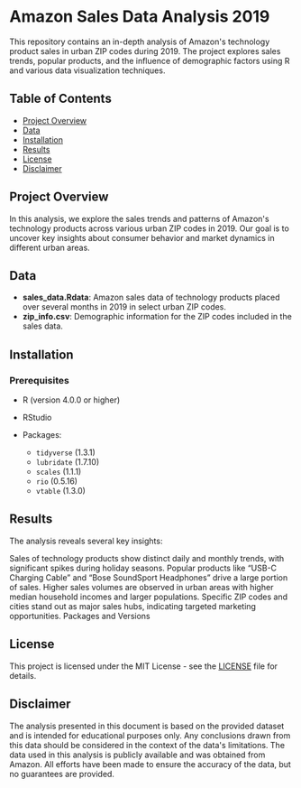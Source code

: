 # Amazon Sales Data Analysis 2019

This repository contains an in-depth analysis of Amazon's technology product sales in urban ZIP codes during 2019. The project explores sales trends, popular products, and the influence of demographic factors using R and various data visualization techniques.

## Table of Contents

- [Project Overview](#project-overview)
- [Data](#data)
- [Installation](#installation)
- [Results](#results)
- [License](#license)
- [Disclaimer](#disclaimer)

## Project Overview

In this analysis, we explore the sales trends and patterns of Amazon's technology products across various urban ZIP codes in 2019. Our goal is to uncover key insights about consumer behavior and market dynamics in different urban areas.

## Data

- **sales_data.Rdata**: Amazon sales data of technology products placed over several months in 2019 in select urban ZIP codes.
- **zip_info.csv**: Demographic information for the ZIP codes included in the sales data.

## Installation

### Prerequisites

- R (version 4.0.0 or higher)
- RStudio
- Packages:

  - `tidyverse` (1.3.1)
  - `lubridate` (1.7.10)
  - `scales` (1.1.1)
  - `rio` (0.5.16)
  - `vtable` (1.3.0)

## Results
The analysis reveals several key insights:

Sales of technology products show distinct daily and monthly trends, with significant spikes during holiday seasons.
Popular products like “USB-C Charging Cable” and “Bose SoundSport Headphones” drive a large portion of sales.
Higher sales volumes are observed in urban areas with higher median household incomes and larger populations.
Specific ZIP codes and cities stand out as major sales hubs, indicating targeted marketing opportunities.
Packages and Versions

## License
This project is licensed under the MIT License - see the [LICENSE](LICENSE) file for details.

## Disclaimer
The analysis presented in this document is based on the provided dataset and is intended for educational purposes only. Any conclusions drawn from this data should be considered in the context of the data's limitations. The data used in this analysis is publicly available and was obtained from Amazon. All efforts have been made to ensure the accuracy of the data, but no guarantees are provided.
